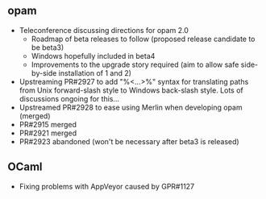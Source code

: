 ## opam
- Teleconference discussing directions for opam 2.0
  * Roadmap of beta releases to follow (proposed release candidate to be beta3)
  * Windows hopefully included in beta4
  * Improvements to the upgrade story required (aim to allow safe side-by-side installation of 1 and 2)
- Upstreaming PR#2927 to add "%<...>%" syntax for translating paths from Unix
  forward-slash style to Windows back-slash style. Lots of discussions ongoing for
  this...
- Upstreamed PR#2928 to ease using Merlin when developing opam (merged)
- PR#2915 merged
- PR#2921 merged
- PR#2923 abandoned (won't be necessary after beta3 is released)

## OCaml
- Fixing problems with AppVeyor caused by GPR#1127
